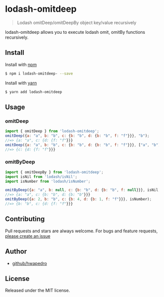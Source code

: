 # lodash-omitdeep
> Lodash omitDeep/omitDeepBy object key/value recursively

lodash-omitdeep allows you to execute lodash omit, omitBy functions recursively.
## Install

Install with [npm](https://www.npmjs.com/)

```sh
$ npm i lodash-omitdeep- --save
```
Install with [yarn](https://yarnpkg.com/)

```sh
$ yarn add lodash-omitdeep
```
## Usage
### omitDeep
```js
import { omitDeep } from 'lodash-omitdeep';
omitDeep({a: "a", b: "b", c: {b: "b", d: {b: "b", f: "f"}}}, "b");
//=> {a: "a", c: {d: {f: "f"}}}
omitDeep({a: "a", b: "b", c: {b: "b", d: {b: "b", f: "f"}}}, ["a", "b"]);
//=> {c: {d: {f: "f"}}}
```
### omitByDeep
```js
import { omitDeepBy } from 'lodash-omitdeep';
import isNil from 'lodash/isNil';
import isNumber from 'lodash/isNumber';

omitByDeep({a: "a", b: null, c: {b: "b", d: {b: "b", f: null}}}, isNil);
//=> {a: "a", c: {b: "b", d: {b: "b"}}}
omitByDeep({a: 2, b: "b", c: {b: 4, d: {b: 1, f: "f"}}}, isNumber);
//=> {b: "b", c: {d: {f: "f"}}}
```

## Contributing

Pull requests and stars are always welcome. For bugs and feature requests, [please create an issue](https://github.com/hwapedro/lodash-omitdeep/issues/new)

## Author

+ [github/hwapedro](https://github.com/hwapedro)


## License

Released under the MIT license.
